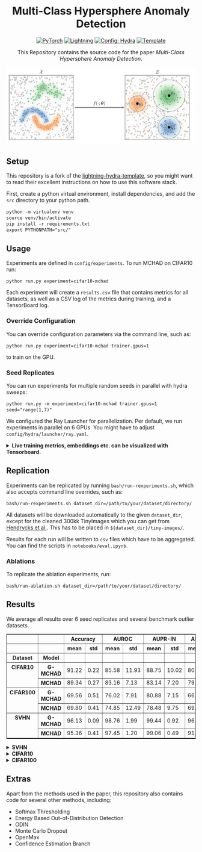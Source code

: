 <div align="center">

# Multi-Class Hypersphere Anomaly Detection

<a href="https://pytorch.org/get-started/locally/"><img alt="PyTorch" src="https://img.shields.io/badge/PyTorch-ee4c2c?logo=pytorch&logoColor=white"></a>
<a href="https://pytorchlightning.ai/"><img alt="Lightning" src="https://img.shields.io/badge/-Lightning-792ee5?logo=pytorchlightning&logoColor=white"></a>
<a href="https://hydra.cc/"><img alt="Config: Hydra" src="https://img.shields.io/badge/Config-Hydra-89b8cd"></a>
<a href="https://github.com/ashleve/lightning-hydra-template"><img alt="Template" src="https://img.shields.io/badge/-Lightning--Hydra--Template-017F2F?style=flat&logo=github&labelColor=gray"></a><br>

[comment]: <> ([![Paper]&#40;http://img.shields.io/badge/paper-arxiv.1001.2234-B31B1B.svg&#41;]&#40;https://www.nature.com/articles/nature14539&#41;)

[comment]: <> ([![Conference]&#40;http://img.shields.io/badge/AnyConference-year-4b44ce.svg&#41;]&#40;https://papers.nips.cc/paper/2020&#41;)

This Repository contains the source code for the paper _Multi-Class Hypersphere Anomaly Detection_.



![mchad](img/mchad.png)

</div>

## Setup
This repository is a fork of the
[lightning-hydra-template](https://github.com/ashleve/lightning-hydra-template), so you might
want to read their excellent instructions on how to use this software stack.

First, create a python virtual environment, install dependencies, and
add the `src`  directory to your python path.

```
python -m virtualenv venv
source venv/bin/activate
pip install -r requirements.txt
export PYTHONPATH="src/"
```

## Usage

Experiments are defined in `config/experiments`.
To run MCHAD on CIFAR10 run:

```
python run.py experiment=cifar10-mchad
```

Each experiment will create a `results.csv` file that contains metrics for all datasets, as
well as a CSV log of the metrics during training, and a TensorBoard log.

### Override Configuration
You can override configuration parameters via the command line, such as:
```shell
python run.py experiment=cifar10-mchad trainer.gpus=1
```
to train on the GPU.

### Seed Replicates
You can run experiments for multiple random seeds in parallel with hydra sweeps:
```shell
python run.py -m experiment=cifar10-mchad trainer.gpus=1 seed="range(1,7)"
```
We configured the Ray Launcher for parallelization.
Per default, we run experiments in parallel on 6 GPUs.
You might have to adjust `config/hydra/launcher/ray.yaml`.

<details>
<summary><b>Live training metrics, embeddings etc. can be visualized with Tensorboard.</b></summary>

```shell
tensorboard --logdir logs/
```

![mchad](img/tb.png)

</details>


## Replication

Experiments can be replicated by running `bash/run-rexperiments.sh`,
which also accepts command line overrides, such as:
```
bash/run-rexperiments.sh dataset_dir=/path/to/your/dataset/directory/
```

All datasets will be downloaded automatically to the given `dataset_dir`,
except for the cleaned 300kk TinyImages which you can get from
[Hendrycks et al.](https://github.com/hendrycks/outlier-exposure). This has to be placed in ```${dataset_dir}/tiny-images/```.

Results for each run will be written to `csv` files which have to be aggregated.
You can find the scripts in `notebooks/eval.ipynb`.

### Ablations

To replicate the ablation experiments, run:
```shell
bash/run-ablation.sh dataset_dir=/path/to/your/dataset/directory/
```

## Results

We average all results over 6 seed replicates and several benchmark outlier datasets.

<table border="1" class="dataframe">
  <thead>
    <tr>
      <th></th>
      <th></th>
      <th colspan="2" halign="left">Accuracy</th>
      <th colspan="2" halign="left">AUROC</th>
      <th colspan="2" halign="left">AUPR-IN</th>
      <th colspan="2" halign="left">AUPR-OUT</th>
      <th colspan="2" halign="left">FPR95</th>
    </tr>
    <tr>
      <th></th>
      <th></th>
      <th>mean</th>
      <th>std</th>
      <th>mean</th>
      <th>std</th>
      <th>mean</th>
      <th>std</th>
      <th>mean</th>
      <th>std</th>
      <th>mean</th>
      <th>std</th>
    </tr>
    <tr>
      <th>Dataset</th>
      <th>Model</th>
      <th></th>
      <th></th>
      <th></th>
      <th></th>
      <th></th>
      <th></th>
      <th></th>
      <th></th>
      <th></th>
      <th></th>
    </tr>
  </thead>
  <tbody>
    <tr>
      <th rowspan="2" valign="top">CIFAR10</th>
      <th>G-MCHAD</th>
      <td>91.22</td>
      <td>0.22</td>
      <td>85.58</td>
      <td>11.93</td>
      <td>88.75</td>
      <td>10.02</td>
      <td>80.43</td>
      <td>14.04</td>
      <td>55.44</td>
      <td>31.26</td>
    </tr>
    <tr>
      <th>MCHAD</th>
      <td>89.34</td>
      <td>0.27</td>
      <td>83.16</td>
      <td>7.13</td>
      <td>83.14</td>
      <td>7.20</td>
      <td>79.14</td>
      <td>9.74</td>
      <td>66.05</td>
      <td>13.78</td>
    </tr>
    <tr>
      <th rowspan="2" valign="top">CIFAR100</th>
      <th>G-MCHAD</th>
      <td>69.56</td>
      <td>0.51</td>
      <td>76.02</td>
      <td>7.91</td>
      <td>80.88</td>
      <td>7.15</td>
      <td>66.88</td>
      <td>10.35</td>
      <td>87.13</td>
      <td>17.48</td>
    </tr>
    <tr>
      <th>MCHAD</th>
      <td>69.80</td>
      <td>0.41</td>
      <td>74.85</td>
      <td>12.49</td>
      <td>78.48</td>
      <td>9.75</td>
      <td>69.96</td>
      <td>13.59</td>
      <td>77.04</td>
      <td>14.67</td>
    </tr>
    <tr>
      <th rowspan="2" valign="top">SVHN</th>
      <th>G-MCHAD</th>
      <td>96.13</td>
      <td>0.09</td>
      <td>98.76</td>
      <td>1.99</td>
      <td>99.44</td>
      <td>0.92</td>
      <td>96.63</td>
      <td>5.40</td>
      <td>6.38</td>
      <td>10.24</td>
    </tr>
    <tr>
      <th>MCHAD</th>
      <td>95.36</td>
      <td>0.41</td>
      <td>97.45</td>
      <td>1.20</td>
      <td>99.06</td>
      <td>0.49</td>
      <td>91.87</td>
      <td>4.13</td>
      <td>14.06</td>
      <td>7.90</td>
    </tr>
  </tbody>
</table>


<details>
<summary><b>SVHN</b></summary>

![mchad](img/auroc-SVHN.png)

</details>

<details>
<summary><b>CIFAR10</b></summary>

![mchad](img/auroc-CIFAR10.png)

</details>


<details>
<summary><b>CIFAR100</b></summary>

![mchad](img/auroc-CIFAR100.png)

</details>

## Extras
Apart from the methods used in the paper, this repository also contains code for several other methods, including:
* Softmax Thresholding
* Energy Based Out-of-Distribution Detection
* ODIN
* Monte Carlo Dropout
* OpenMax
* Confidence Estimation Branch
